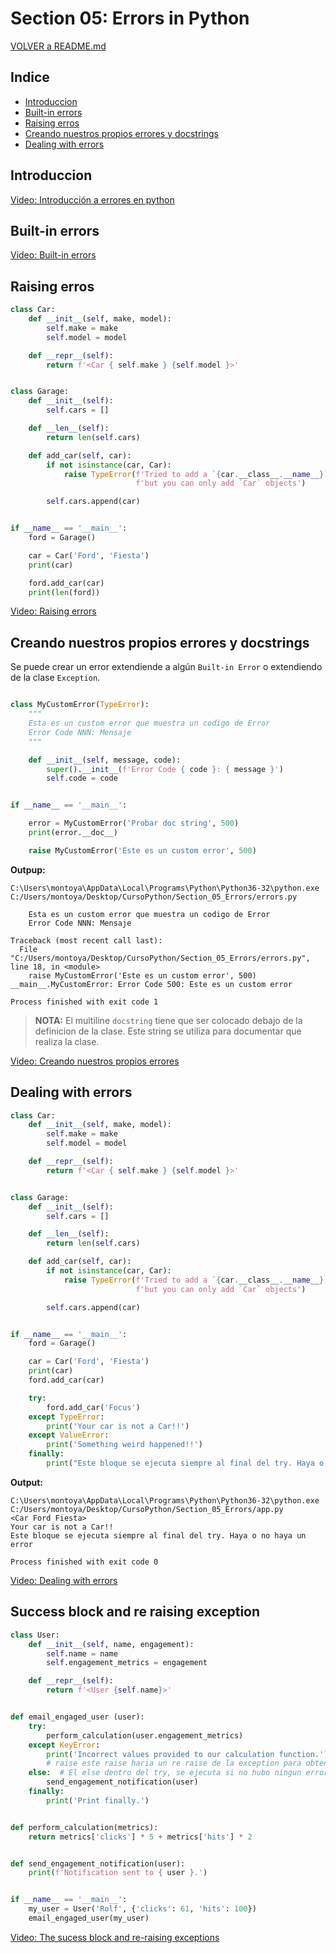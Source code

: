 ﻿# Section 05: Errors in Python

[VOLVER a README.md](README.md)

## Indice

* [Introduccion](#introduccion)
* [Built-in errors](#built-in-errors)
* [Raising erros](#raising-errors)
* [Creando nuestros propios errores y docstrings](#creando-nuestros-propios-errores-y-docstrings)
* [Dealing with errors](#dealing-with-errors)

## Introduccion

[Video: Introducción a errores en python](https://www.udemy.com/the-complete-python-course/learn/v4/t/lecture/9445238?start=0)

## Built-in errors

[Video: Built-in errors](https://www.udemy.com/the-complete-python-course/learn/v4/t/lecture/9445244?start=0)

## Raising erros

```python
class Car:
    def __init__(self, make, model):
        self.make = make
        self.model = model

    def __repr__(self):
        return f'<Car { self.make } {self.model }>'


class Garage:
    def __init__(self):
        self.cars = []

    def __len__(self):
        return len(self.cars)

    def add_car(self, car):
        if not isinstance(car, Car):
            raise TypeError(f'Tried to add a `{car.__class__.__name__}` to the garage, '
                            f'but you can only add `Car` objects')

        self.cars.append(car)


if __name__ == '__main__':
    ford = Garage()

    car = Car('Ford', 'Fiesta')
    print(car)

    ford.add_car(car)
    print(len(ford))
```

[Video: Raising errors](https://www.udemy.com/the-complete-python-course/learn/v4/t/lecture/9445250?start=0)


## Creando nuestros propios errores y docstrings


Se puede crear un error extendiende a algún ``Built-in Error`` o extendiendo de la clase ``Exception``.

```python

class MyCustomError(TypeError):
    """
    Esta es un custom error que muestra un codigo de Error
    Error Code NNN: Mensaje
    """

    def __init__(self, message, code):
        super().__init__(f'Error Code { code }: { message }')
        self.code = code


if __name__ == '__main__':

    error = MyCustomError('Probar doc string', 500)
    print(error.__doc__)

    raise MyCustomError('Este es un custom error', 500)

```

**Outpup:**  

```console
C:\Users\montoya\AppData\Local\Programs\Python\Python36-32\python.exe C:/Users/montoya/Desktop/CursoPython/Section_05_Errors/errors.py

    Esta es un custom error que muestra un codigo de Error
    Error Code NNN: Mensaje
    
Traceback (most recent call last):
  File "C:/Users/montoya/Desktop/CursoPython/Section_05_Errors/errors.py", line 18, in <module>
    raise MyCustomError('Este es un custom error', 500)
__main__.MyCustomError: Error Code 500: Este es un custom error

Process finished with exit code 1
```

> **NOTA:** El multiline ``docstring`` tiene que ser colocado debajo de la definicion de la clase. Este string se utiliza para documentar que realiza la clase.

[Video: Creando nuestros propios errores](https://www.udemy.com/the-complete-python-course/learn/v4/t/lecture/9445258?start=0)

## Dealing with errors

```python
class Car:
    def __init__(self, make, model):
        self.make = make
        self.model = model

    def __repr__(self):
        return f'<Car { self.make } {self.model }>'


class Garage:
    def __init__(self):
        self.cars = []

    def __len__(self):
        return len(self.cars)

    def add_car(self, car):
        if not isinstance(car, Car):
            raise TypeError(f'Tried to add a `{car.__class__.__name__}` to the garage, '
                            f'but you can only add `Car` objects')

        self.cars.append(car)


if __name__ == '__main__':
    ford = Garage()

    car = Car('Ford', 'Fiesta')
    print(car)
    ford.add_car(car)

    try:
        ford.add_car('Focus')
    except TypeError:
        print('Your car is not a Car!!')
    except ValueError:
        print('Something weird happened!!')
    finally:
        print("Este bloque se ejecuta siempre al final del try. Haya o no haya un error")

```

**Output:**

```console
C:\Users\montoya\AppData\Local\Programs\Python\Python36-32\python.exe C:/Users/montoya/Desktop/CursoPython/Section_05_Errors/app.py
<Car Ford Fiesta>
Your car is not a Car!!
Este bloque se ejecuta siempre al final del try. Haya o no haya un error

Process finished with exit code 0

```

[Video: Dealing with errors](https://www.udemy.com/the-complete-python-course/learn/v4/t/lecture/9445260?start=0)

## Success block and re raising exception

```python
class User:
    def __init__(self, name, engagement):
        self.name = name
        self.engagement_metrics = engagement

    def __repr__(self):
        return f'<User {self.name}>'


def email_engaged_user (user):
    try:
        perform_calculation(user.engagement_metrics)
    except KeyError:
        print('Incorrect values provided to our calculation function.')
        # raise este raise haria un re raise de la exception para obtener el trace, pero interrumpe la ejecucion
    else:  # El else dentro del try, se ejecuta si no hubo ningun error. A diferencia del finally que se ejecuta siempre
        send_engagement_notification(user)
    finally:
        print('Print finally.')


def perform_calculation(metrics):
    return metrics['clicks'] * 5 + metrics['hits'] * 2


def send_engagement_notification(user):
    print(f'Notification sent to { user }.')


if __name__ == '__main__':
    my_user = User('Rolf', {'clicks': 61, 'hits': 100})
    email_engaged_user(my_user)
```

[Video: The sucess block and re-raising exceptions](https://www.udemy.com/the-complete-python-course/learn/v4/t/lecture/9445266?start=0)